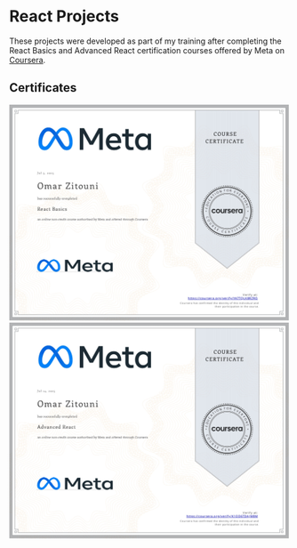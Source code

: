# React Projects
These projects were developed as part of my training after completing the React Basics and Advanced React certification courses offered by Meta on [Coursera](https://www.coursera.org/).


## Certificates

<img src="react-basics_certificate.jpg"/>
<img src="react-advanced_certificate.jpg"/>
